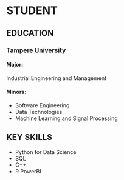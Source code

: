 # STUDENT




## EDUCATION
### Tampere University
#### Major: 
Industrial Engineering and Management
#### Minors:
* Software Engineering
* Data Technologies
* Machine Learning and Signal Processing

## KEY SKILLS
* Python for Data Science
* SQL
* C++
* R
PowerBI
